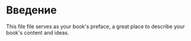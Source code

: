 # Введение

This file file serves as your book's preface, a great place to describe your book's content and ideas.

